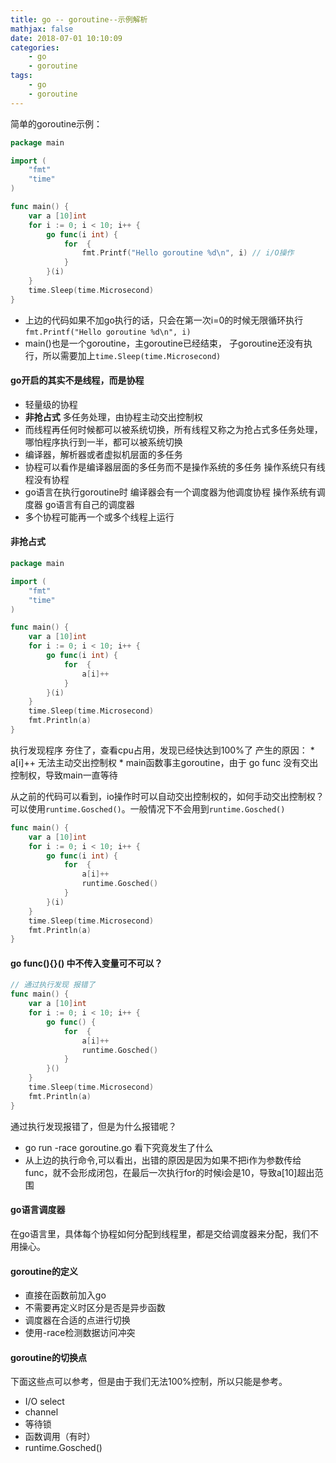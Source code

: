```yaml
---
title: go -- goroutine--示例解析
mathjax: false
date: 2018-07-01 10:10:09
categories:
    - go
    - goroutine
tags:
    - go
    - goroutine
---
```


简单的goroutine示例：

```go
package main

import (
	"fmt"
	"time"
)

func main() {
	var a [10]int
	for i := 0; i < 10; i++ {
		go func(i int) {
			for  {
				fmt.Printf("Hello goroutine %d\n", i) // i/O操作
			}
		}(i)
	}
	time.Sleep(time.Microsecond)
}

```
* 上边的代码如果不加go执行的话，只会在第一次i=0的时候无限循环执行`fmt.Printf("Hello goroutine %d\n", i)`
* main()也是一个goroutine，主goroutine已经结束， 子goroutine还没有执行，所以需要加上`time.Sleep(time.Microsecond)`

#### go开启的其实不是线程，而是协程
* 轻量级的协程
* **非抢占式** 多任务处理，由协程主动交出控制权
* 而线程再任何时候都可以被系统切换，所有线程又称之为抢占式多任务处理，哪怕程序执行到一半，都可以被系统切换
* 编译器，解析器或者虚拟机层面的多任务
* 协程可以看作是编译器层面的多任务而不是操作系统的多任务 操作系统只有线程没有协程
* go语言在执行goroutine时 编译器会有一个调度器为他调度协程 操作系统有调度器 go语言有自己的调度器
* 多个协程可能再一个或多个线程上运行

#### 非抢占式
```go
package main

import (
	"fmt"
	"time"
)

func main() {
	var a [10]int
	for i := 0; i < 10; i++ {
		go func(i int) {
			for  {
				a[i]++
			}
		}(i)
	}
	time.Sleep(time.Microsecond)
	fmt.Println(a)
}
```
执行发现程序 夯住了，查看cpu占用，发现已经快达到100%了
产生的原因：
    * a[i]++ 无法主动交出控制权
    * main函数事主goroutine，由于 go func 没有交出控制权，导致main一直等待

从之前的代码可以看到，io操作时可以自动交出控制权的，如何手动交出控制权？可以使用`runtime.Gosched()`。一般情况下不会用到`runtime.Gosched()`
```go
func main() {
	var a [10]int
	for i := 0; i < 10; i++ {
		go func(i int) {
			for  {
				a[i]++
				runtime.Gosched()
			}
		}(i)
	}
	time.Sleep(time.Microsecond)
	fmt.Println(a)
}
```
#### go func(){}() 中不传入变量可不可以？
```go
// 通过执行发现 报错了
func main() {
	var a [10]int
	for i := 0; i < 10; i++ {
		go func() {
			for  {
				a[i]++
				runtime.Gosched()
			}
		}()
	}
	time.Sleep(time.Microsecond)
	fmt.Println(a)
}
```
通过执行发现报错了，但是为什么报错呢？
* go run -race goroutine.go 看下究竟发生了什么
* 从上边的执行命令,可以看出，出错的原因是因为如果不把i作为参数传给func，就不会形成闭包，在最后一次执行for的时候i会是10，导致a[10]超出范围

#### go语言调度器
在go语言里，具体每个协程如何分配到线程里，都是交给调度器来分配，我们不用操心。
#### goroutine的定义
* 直接在函数前加入go
* 不需要再定义时区分是否是异步函数
* 调度器在合适的点进行切换
* 使用-race检测数据访问冲突
#### goroutine的切换点
下面这些点可以参考，但是由于我们无法100%控制，所以只能是参考。
* I/O select
* channel
* 等待锁
* 函数调用（有时）
* runtime.Gosched()
